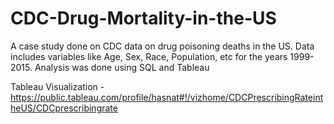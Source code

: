 # CDC-Drug-Mortality-in-the-US
A case study done on CDC data on drug poisoning deaths in the US.
Data includes variables like Age, Sex, Race, Population, etc for the years 1999-2015. Analysis was done using SQL and Tableau

Tableau Visualization - https://public.tableau.com/profile/hasnat#!/vizhome/CDCPrescribingRateintheUS/CDCprescribingrate

